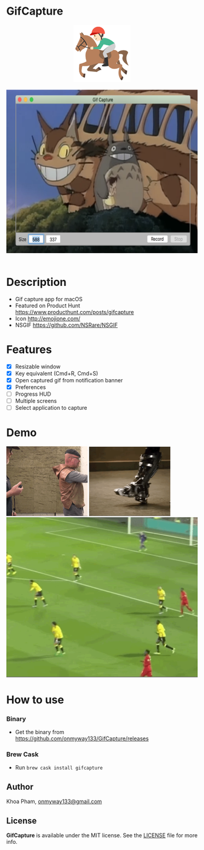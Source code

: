 # GifCapture

<div align = "center">
<img src="Images/Icon.png" width="150" height="150" />
<br>
<br>
</div>

<div align = "center">
<img src="Images/gifcapture.png" width="648" height="429" />
<br>
<br>
</div>

# Description

- Gif capture app for macOS
- Featured on Product Hunt https://www.producthunt.com/posts/gifcapture
- Icon http://emojione.com/
- NSGIF https://github.com/NSRare/NSGIF

# Features

- [x] Resizable window
- [x] Key equivalent (Cmd+R, Cmd+S)
- [x] Open captured gif from notification banner
- [x] Preferences
- [ ] Progress HUD
- [ ] Multiple screens
- [ ] Select application to capture

# Demo

![](Images/g1.gif)
![](Images/g2.gif)
![](Images/g3.gif)

# How to use

### Binary
- Get the binary from https://github.com/onmyway133/GifCapture/releases

### Brew Cask
- Run `brew cask install gifcapture`

## Author

Khoa Pham, onmyway133@gmail.com

## License

**GifCapture** is available under the MIT license. See the [LICENSE](https://github.com/onmyway133/GifCapture/blob/master/LICENSE.md) file for more info.
